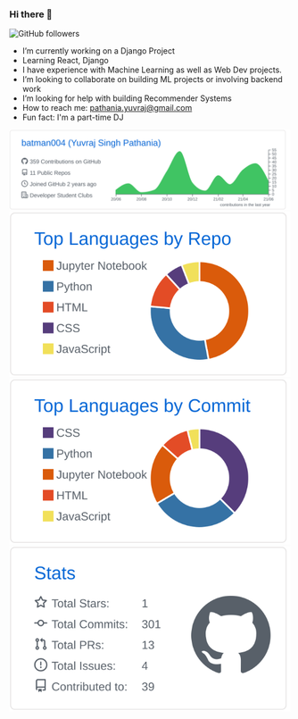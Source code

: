 ### Hi there 👋

![GitHub followers](https://img.shields.io/github/followers/batman004?style=social) 
- I’m currently working on a Django Project
- Learning React, Django
- I have experience with Machine Learning as well as Web Dev projects.
- I’m looking to collaborate on building ML projects or involving backend work
- I’m looking for help with building Recommender Systems
- How to reach me: pathania.yuvraj@gmail.com 
- Fun fact: I'm a part-time DJ 


[![](./profile-summary-card-output/github/0-profile-details.svg)](https://github.com/batman004/github-profile-summary-cards)
[![](./profile-summary-card-output/github/1-repos-per-language.svg)](https://github.com/batman004/github-profile-summary-cards)
[![](./profile-summary-card-output/github/2-most-commit-language.svg)](https://github.com/batman004/github-profile-summary-cards)
[![](./profile-summary-card-output/github/3-stats.svg)](https://github.com/batman004/github-profile-summary-cards)

